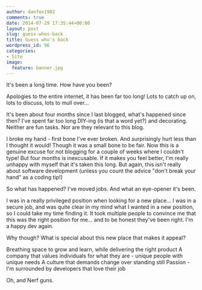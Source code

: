 ```yaml
---
author: danfox1982
comments: true
date: 2014-07-29 17:35:44+00:00
layout: post
slug: guess-whos-back
title: Guess who's back
wordpress_id: 96
categories:
- Site
image:
  feature: banner.jpg
---
```


<glados>
It's been a long time.
How have you been?
</glados>

Apologies to the entire internet, it has been far too long! Lots to catch up on, lots to discuss, lots to mull over...

It's been about four months since I last blogged, what's happened since then? I've spent far too long DIY-ing (is that a word yet?) and decorating. Neither are fun tasks. Nor are they relevant to this blog.

I broke my hand - first bone I've ever broken. And surprisingly hurt less than I thought it would! Though it was a small bone to be fair. Now this is a genuine excuse for not blogging for a couple of weeks where I couldn't type! But four months is inexcusable. If it makes you feel better, I'm really unhappy with myself that it's taken this long. But again, this isn't really about software development (unless you count the advice "don't break your hand" as a coding tip!)

So what has happened? I've moved jobs. And what an eye-opener it's been.

I was in a really privileged position when looking for a new place... I was in a secure job, and was quite clear in my mind what I wanted in a new position, so I could take my time finding it. It took multiple people to convince me that this was the right position for me... and to be honest they've been right. I'm a happy dev again.

Why though? What is special about this new place that makes it appeal?

Breathing space to grow and learn, while delivering the right product
A company that values individuals for what they are - unique people with unique needs
A culture that demands change over standing still
Passion - I'm surrounded by developers that love their job

Oh, and Nerf guns.
